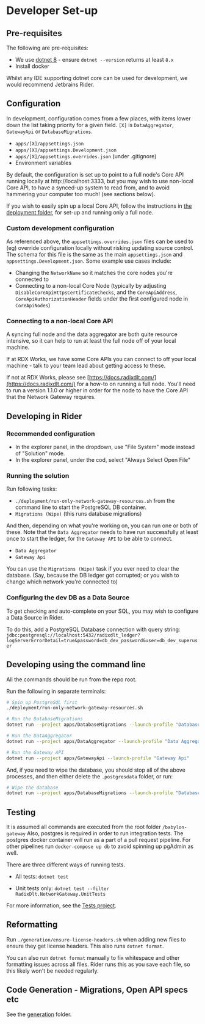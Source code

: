 # Developer Set-up

## Pre-requisites

The following are pre-requisites:
* We use [dotnet 8](https://dotnet.microsoft.com/en-us/download/dotnet/8.0) - ensure `dotnet --version` returns at least `8.x`
* Install docker

Whilst any IDE supporting dotnet core can be used for development, we would recommend Jetbrains Rider.

## Configuration

In development, configuration comes from a few places, with items lower down the list taking priority for a given field. `[X]` is `DataAggregator`, `GatewayApi` or `DatabaseMigrations`.

* `apps/[X]/appsettings.json`
* `apps/[X]/appsettings.Development.json`
* `apps/[X]/appsettings.overrides.json` (under .gitignore)
* Environment variables

By default, the configuration is set up to point to a full node's Core API running locally at http://localhost:3333, but you may wish to use non-local Core API, to have a synced-up system to read from, and to avoid hammering your computer too much! (see sections below).

If you wish to easily spin up a local Core API, follow the instructions in [the deployment folder](../deployment), for set-up and running only a full node.

### Custom development configuration

As referenced above, the `appsettings.overrides.json` files can be used to (eg) override configuration locally without risking updating source control. The schema for this file is the same as the main `appsettings.json` and `appsettings.Development.json`. Some example use cases include:

* Changing the `NetworkName` so it matches the core nodes you're connected to
* Connecting to a non-local Core Node (typically by adjusting `DisableCoreApiHttpsCertificateChecks`, and the `CoreApiAddress`, `CoreApiAuthorizationHeader` fields under the first configured node in `CoreApiNodes`)

### Connecting to a non-local Core API

A syncing full node and the data aggregator are both quite resource intensive, so it can help to run at least the full node off of your local machine.

If at RDX Works, we have some Core APIs you can connect to off your local machine - talk to your team lead about getting access to these.

If not at RDX Works, please see [https://docs.radixdlt.com/](https://docs.radixdlt.com/) for a how-to on running a full node.
You'll need to run a version 1.1.0 or higher in order for the node to have the Core API that the Network Gateway requires.

## Developing in Rider

### Recommended configuration

* In the explorer panel, in the dropdown, use "File System" mode instead of "Solution" mode.
* In the explorer panel, under the cod, select "Always Select Open File"

### Running the solution

Run following tasks:

* `./deployment/run-only-network-gateway-resources.sh` from the command line to start the PostgreSQL DB container.
* `Migrations (Wipe)` (this runs database migrations)

And then, depending on what you're working on, you can run one or both of these. Note that the `Data Aggregator` needs to have run successfully at least once to start the ledger, for the `Gateway API` to be able to connect.

* `Data Aggregator`
* `Gateway Api`

You can use the `Migrations (Wipe)` task if you ever need to clear the database. (Say, because the DB ledger got corrupted; or you wish to change which network you're connected to)

### Configuring the dev DB as a Data Source

To get checking and auto-complete on your SQL, you may wish to configure a Data Source in Rider.

To do this, add a PostgreSQL Database connection with query string: `jdbc:postgresql://localhost:5432/radixdlt_ledger?logServerErrorDetail=true&password=db_dev_password&user=db_dev_superuser`

## Developing using the command line

All the commands should be run from the repo root.

Run the following in separate terminals:

```bash
# Spin up PostgreSQL first
./deployment/run-only-network-gateway-resources.sh
```

```bash
# Run the DatabaseMigrations
dotnet run --project apps/DatabaseMigrations --launch-profile "Database Migrations"
```

```bash
# Run the DataAggregator
dotnet run --project apps/DataAggregator --launch-profile "Data Aggregator"
```

```bash
# Run the Gateway API
dotnet run --project apps/GatewayApi --launch-profile "Gateway Api"
```

And, if you need to wipe the database, you should stop all of the above processes, and then either delete the `.postgresdata` folder, or run:

```bash
# Wipe the database
dotnet run --project apps/DatabaseMigrations --launch-profile "Database Migrations with Wipe Database"
```

## Testing

It is assumed all commands are executed from the root folder `/babylon-gateway`
Also, postgres is required in order to run integration tests.
The postgres docker container will run as a part of a pull request pipeline.
For other pipelines run `docker-compose up db` to avoid spinning up pgAdmin as well.

There are three different ways of running tests.

- All tests: `dotnet test` 

- Unit tests only: `dotnet test --filter RadixDlt.NetworkGateway.UnitTests`

For more information, see the [Tests project](../../src/Tests).

## Reformatting

Run `./generation/ensure-license-headers.sh` when adding new files to ensure they get license headers. This also runs `dotnet format`.

You can also run `dotnet format` manually to fix whitespace and other formatting issues across all files. Rider runs this as you save each file, so this likely won't be needed regularly.

## Code Generation - Migrations, Open API specs etc

See the [generation](../generation) folder.

